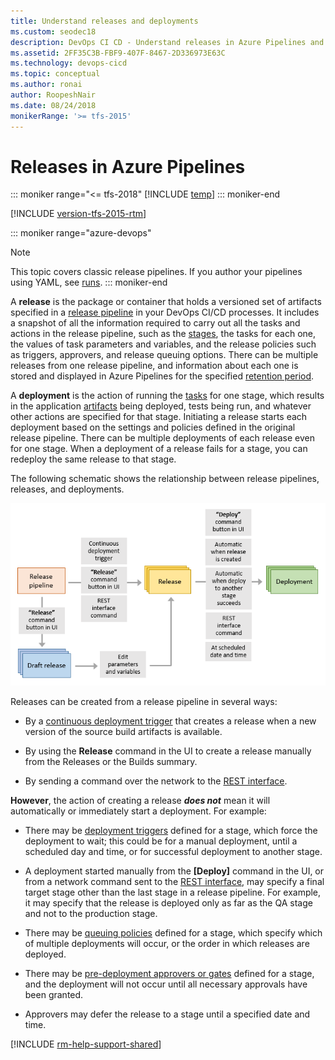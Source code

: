 ```yaml
---
title: Understand releases and deployments
ms.custom: seodec18
description: DevOps CI CD - Understand releases in Azure Pipelines and Team Foundation Server (TFS)
ms.assetid: 2FF35C3B-FBF9-407F-8467-2D336973E63C
ms.technology: devops-cicd
ms.topic: conceptual
ms.author: ronai
author: RoopeshNair
ms.date: 08/24/2018
monikerRange: '>= tfs-2015'
---
```


# Releases in Azure Pipelines

::: moniker range="<= tfs-2018"
[!INCLUDE [temp](../includes/concept-rename-note.md)]
::: moniker-end

[!INCLUDE [version-tfs-2015-rtm](../includes/version-tfs-2015-rtm.md)]

::: moniker range="azure-devops"
> [!NOTE] 
> This topic covers classic release pipelines. If you author your pipelines using YAML, see [runs](../process/runs.md).
::: moniker-end

A **release** is the package or container that holds a versioned set of artifacts
specified in a [release pipeline](index.md) in your DevOps CI/CD processes.
It includes a snapshot of all the information required to carry out all the tasks
and actions in the release pipeline, such as the
[stages](../process/stages.md),
the tasks for each one, the values of task parameters
and variables, and the release policies such as triggers, approvers, and release
queuing options. There can be multiple releases from one release pipeline, and information
about each one is stored and displayed in Azure Pipelines for the specified
[retention period](../policies/retention.md#release).  

A **deployment** is the action of running the [tasks](../process/tasks.md)
for one stage, which results in the application
[artifacts](artifacts.md)
being deployed, tests being run, and whatever other
actions are specified for that stage. Initiating a release
starts each deployment based on the settings and policies defined in the original
release pipeline. There can be multiple deployments of each release even for one stage.
When a deployment of a release fails for a stage, you can redeploy the same release
to that stage.

The following schematic shows the relationship between release pipelines, releases, and deployments.

![Relationship between release pipelines, releases, and deployments](media/release-deploy.png)

Releases can be created from a release pipeline in several ways:

* By a [continuous deployment trigger](triggers.md)
  that creates a release when a new version of the source build artifacts is available.

* By using the **Release** command in the UI to create a release manually from the Releases or the Builds summary.

* By sending a command over the network to the [REST interface](../../integrate/index.md).

**However**, the action of creating a release **_does not_** mean it will automatically
or immediately start a deployment. For example:

* There may be [deployment triggers](triggers.md)
  defined for a stage, which force the deployment to wait; this could be for a manual
  deployment, until a scheduled day
  and time, or for successful deployment to another stage.

* A deployment started manually from the **[Deploy]** command in the UI,
  or from a network command sent to the [REST interface](../../integrate/index.md), may
  specify a final target stage other than the last stage in a release pipeline.
  For example, it may specify that the release is deployed only as far as the QA stage
  and not to the production stage.   

* There may be [queuing policies](../process/stages.md#queuing-policies)
  defined for a stage, which specify which of multiple deployments will occur,
  or the order in which releases are deployed.

* There may be [pre-deployment approvers or gates](approvals/index.md)
  defined for a stage, and the deployment will not occur until all
  necessary approvals have been granted.

* Approvers may defer the release to a stage until a specified date and time.

[!INCLUDE [rm-help-support-shared](../includes/rm-help-support-shared.md)]
